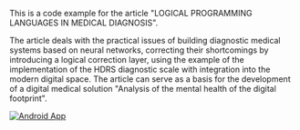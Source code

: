This is a code example for the article "LOGICAL PROGRAMMING LANGUAGES IN MEDICAL DIAGNOSIS".

The article deals with the practical issues of building diagnostic medical systems based on neural networks, correcting their shortcomings by introducing a logical correction layer, using the example of the implementation of the HDRS diagnostic scale with integration into the modern digital space. The article can serve as a basis for the development of a digital medical solution "Analysis of the mental health of the digital footprint".

[![Android App](http://img.youtube.com/vi/wjGVj2I2RYM/0.jpg)](http://www.youtube.com/watch?v=wjGVj2I2RYM "Android App")
